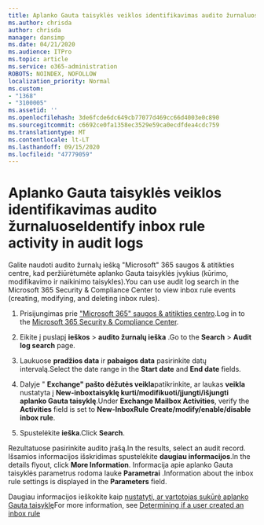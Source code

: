 ```yaml
---
title: Aplanko Gauta taisyklės veiklos identifikavimas audito žurnaluose
ms.author: chrisda
author: chrisda
manager: dansimp
ms.date: 04/21/2020
ms.audience: ITPro
ms.topic: article
ms.service: o365-administration
ROBOTS: NOINDEX, NOFOLLOW
localization_priority: Normal
ms.custom:
- "1368"
- "3100005"
ms.assetid: ''
ms.openlocfilehash: 3de6fcde6dc649cb77077d469cc66d4003e0c890
ms.sourcegitcommit: c6692ce0fa1358ec3529e59ca0ecdfdea4cdc759
ms.translationtype: MT
ms.contentlocale: lt-LT
ms.lasthandoff: 09/15/2020
ms.locfileid: "47779059"
---
```

# <a name="identify-inbox-rule-activity-in-audit-logs"></a><span data-ttu-id="ae497-102">Aplanko Gauta taisyklės veiklos identifikavimas audito žurnaluose</span><span class="sxs-lookup"><span data-stu-id="ae497-102">Identify inbox rule activity in audit logs</span></span>

<span data-ttu-id="ae497-103">Galite naudoti audito žurnalų iešką "Microsoft" 365 saugos & atitikties centre, kad peržiūrėtumėte aplanko Gauta taisyklės įvykius (kūrimo, modifikavimo ir naikinimo taisykles).</span><span class="sxs-lookup"><span data-stu-id="ae497-103">You can use audit log search in the Microsoft 365 Security & Compliance Center to view inbox rule events (creating, modifying, and deleting inbox rules).</span></span>

1. <span data-ttu-id="ae497-104">Prisijungimas prie ["Microsoft 365" saugos & atitikties centro](https://protection.office.com/).</span><span class="sxs-lookup"><span data-stu-id="ae497-104">Log in to the [Microsoft 365 Security & Compliance Center](https://protection.office.com/).</span></span>

2. <span data-ttu-id="ae497-105">Eikite į puslapį **ieškos**  >  **audito žurnalų ieška** .</span><span class="sxs-lookup"><span data-stu-id="ae497-105">Go to the **Search** > **Audit log search** page.</span></span>

3. <span data-ttu-id="ae497-106">Laukuose **pradžios data** ir **pabaigos data** pasirinkite datų intervalą.</span><span class="sxs-lookup"><span data-stu-id="ae497-106">Select the date range in the **Start date** and **End date** fields.</span></span>

4. <span data-ttu-id="ae497-107">Dalyje " **Exchange" pašto dėžutės veikla**patikrinkite, ar laukas **veikla** nustatyta į **New-inboxtaisyklę kurti/modifikuoti/įjungti/išjungti aplanko Gauta taisyklę**.</span><span class="sxs-lookup"><span data-stu-id="ae497-107">Under **Exchange Mailbox Activities**, verify the **Activities** field is set to **New-InboxRule Create/modify/enable/disable inbox rule**.</span></span>

5. <span data-ttu-id="ae497-108">Spustelėkite **ieška**.</span><span class="sxs-lookup"><span data-stu-id="ae497-108">Click **Search**.</span></span>

<span data-ttu-id="ae497-109">Rezultatuose pasirinkite audito įrašą.</span><span class="sxs-lookup"><span data-stu-id="ae497-109">In the results, select an audit record.</span></span> <span data-ttu-id="ae497-110">Išsamios informacijos išskridimas spustelėkite **daugiau informacijos**.</span><span class="sxs-lookup"><span data-stu-id="ae497-110">In the details flyout, click **More Information**.</span></span> <span data-ttu-id="ae497-111">Informacija apie aplanko Gauta taisyklės parametrus rodoma lauke **Parametrai** .</span><span class="sxs-lookup"><span data-stu-id="ae497-111">Information about the inbox rule settings is displayed in the **Parameters** field.</span></span>

<span data-ttu-id="ae497-112">Daugiau informacijos ieškokite kaip [nustatyti, ar vartotojas sukūrė aplanko Gauta taisyklę](https://docs.microsoft.com//office365/securitycompliance/auditing-troubleshooting-scenarios#determining-if-a-user-created-an-inbox-rule)</span><span class="sxs-lookup"><span data-stu-id="ae497-112">For more information, see [Determining if a user created an inbox rule](https://docs.microsoft.com//office365/securitycompliance/auditing-troubleshooting-scenarios#determining-if-a-user-created-an-inbox-rule)</span></span>
